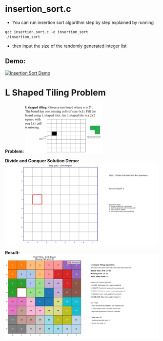 # insertion_sort.c
- You can run insertion sort algorithm step by step explained by running 
```
gcc insertion_sort.c -o insertion_sort
./insertion_sort
```
- then input the size of the randomly generated integer list

## Demo:
[![Insertion Sort Demo](https://img.youtube.com/vi/RAOR6b9X9yM/0.jpg)](https://youtu.be/RAOR6b9X9yM)

# L Shaped Tiling Problem
**Problem:**
<img src="https://github.com/chillmatin/advanced-analysis-and-design-of-algorithms/blob/main/week1/tiling_output/problem.png?raw=true" alt="Problem" width="50%" />

**Divide and Conquer Solution Demo:**
![Demo](tiling_output/l_tiling_animation_8x8_missing_3_1.gif)

**Result:**
![Result](tiling_output/l_tiling_final_8x8_missing_3_1.png)
